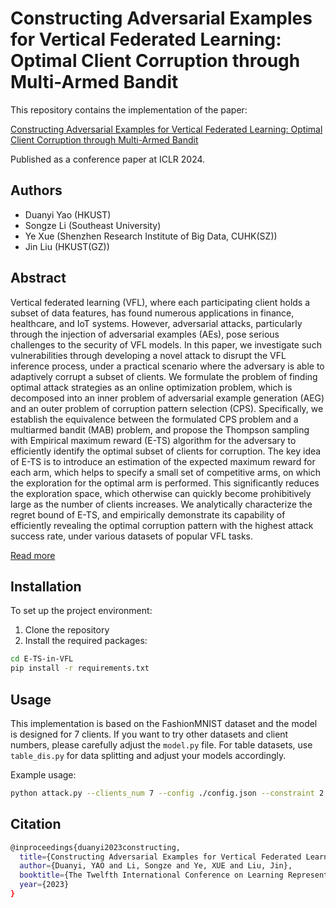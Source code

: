 # Constructing Adversarial Examples for Vertical Federated Learning: Optimal Client Corruption through Multi-Armed Bandit

This repository contains the implementation of the paper:

[Constructing Adversarial Examples for Vertical Federated Learning: Optimal Client Corruption through Multi-Armed Bandit](https://openreview.net/pdf?id=m52uU0dVbH)

Published as a conference paper at ICLR 2024.

## Authors
- Duanyi Yao (HKUST)
- Songze Li (Southeast University)
- Ye Xue (Shenzhen Research Institute of Big Data, CUHK(SZ))
- Jin Liu (HKUST(GZ))

## Abstract

Vertical federated learning (VFL), where each participating client holds a subset of data features, has found numerous applications in finance, healthcare, and IoT systems. However, adversarial attacks, particularly through the injection of adversarial examples (AEs), pose serious challenges to the security of VFL models. In this paper, we investigate such vulnerabilities through developing a novel attack to disrupt the VFL inference process, under a practical scenario where the adversary is able to adaptively corrupt a subset of clients. We formulate the problem of finding optimal attack strategies as an online optimization problem, which is decomposed into an inner problem of adversarial example generation (AEG) and an outer problem of corruption pattern selection (CPS). Specifically, we establish the equivalence between the formulated CPS problem and a multiarmed bandit (MAB) problem, and propose the Thompson sampling with Empirical maximum reward (E-TS) algorithm for the adversary to efficiently identify the optimal subset of clients for corruption. The key idea of E-TS is to introduce an estimation of the expected maximum reward for each arm, which helps to specify a small set of competitive arms, on which the exploration for the optimal arm is performed. This significantly reduces the exploration space, which otherwise can quickly become prohibitively large as the number of clients increases. We analytically characterize the regret bound of E-TS, and empirically demonstrate its capability of efficiently revealing the optimal corruption pattern with the highest attack success rate, under various datasets of popular VFL tasks.


[Read more](https://openreview.net/pdf?id=m52uU0dVbH)

## Installation

To set up the project environment:

1. Clone the repository
2. Install the required packages:

```bash
cd E-TS-in-VFL
pip install -r requirements.txt
```
## Usage

This implementation is based on the FashionMNIST dataset and the model is designed for 7 clients. If you want to try other datasets and client numbers, please carefully adjust the `model.py` file. For table datasets, use `table_dis.py` for data splitting and adjust your models accordingly.

Example usage:

```bash 
python attack.py --clients_num 7 --config ./config.json --constraint 2 --record_rounds 125 --model_training True --targetd True 
```

## Citation
```bash
@inproceedings{duanyi2023constructing,
  title={Constructing Adversarial Examples for Vertical Federated Learning: Optimal Client Corruption through Multi-Armed Bandit},
  author={Duanyi, YAO and Li, Songze and Ye, XUE and Liu, Jin},
  booktitle={The Twelfth International Conference on Learning Representations},
  year={2023}
}
```
